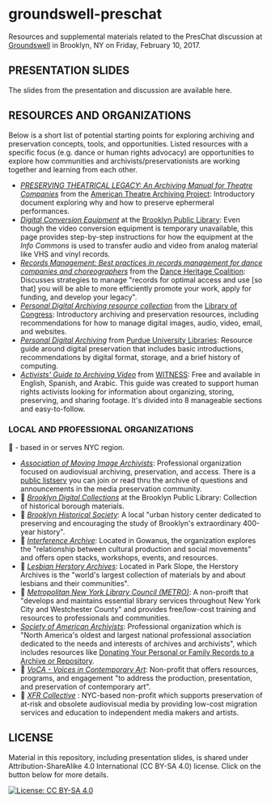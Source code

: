 # groundswell-preschat
Resources and supplemental materials related to the PresChat discussion at [Groundswell](https://www.groundswell.nyc/) in Brooklyn, NY on Friday, February 10, 2017.

## PRESENTATION SLIDES

The slides from the presentation and discussion are available here.

## RESOURCES AND ORGANIZATIONS

Below is a short list of potential starting points for exploring archiving and preservation concepts, tools, and opportunities. Listed resources with a specific focus (e.g. dance or human rights advocacy) are opportunities to explore how communities and archivists/preservationists are working together and learning from each other. 

- *[PRESERVING THEATRICAL LEGACY: An Archiving Manual for Theatre Companies](http://www.americantheatrearchiveproject.org/resources/preserving-theatrical-legacy-an-archiving-manual-for-theatre-companies/)* from the [American Theatre Archiving Project](http://www.americantheatrearchiveproject.org/): Introductory document exploring why and how to preserve ephermeral performances.
- *[Digital Conversion Equipment](http://www.bklynlibrary.org/central/digital-conversion-equipm)* at the [Brooklyn Public Library](http://www.bklynlibrary.org/): Even though the video conversion equipment is temporary unavailable, this page provides step-by-step instructions for how the equipment at the _Info Commons_ is used to transfer audio and video from analog material like VHS and vinyl records.
- *[Records Management: Best practices in records management for dance companies and choreographers](http://www.danceheritage.org/recordsmanagement/records_management_manual.pdf)* from the [Dance Heritage Coalition](http://www.danceheritage.org/): Discusses strategies to manage "records for optimal access and use [so that] you will be able to more efficiently promote your work, apply for funding, and develop your legacy". 
- *[Personal Digital Archiving resource collection](http://www.digitalpreservation.gov/personalarchiving/)* from the [Library of Congress](http://www.loc.gov/preservation/): Introductory archiving and preservation resources, including recommendations for how to manage digital images, audio, video, email, and websites.
- *[Personal Digital Archiving](http://guides.lib.purdue.edu/PDA)* from [Purdue University Libraries](https://www.lib.purdue.edu/): Resource guide around digital preservation that includes basic introductions, recommendations by digital format, storage, and a brief history of computing. 
- *[Activists' Guide to Archiving Video](https://archiving.witness.org/archive-guide/)* from [WITNESS](https://witness.org): Free and available in English, Spanish, and Arabic. This guide was created to support human rights activists looking for information about organizing, storing, preserving, and sharing footage. It's divided into 8 manageable sections and easy-to-follow. 

### LOCAL AND PROFESSIONAL ORGANIZATIONS

🌇 - based in or serves NYC region. 

- *[Association of Moving Image Archivists](http://amianet.org/)*: Professional organization focused on audiovisual archiving, preservation, and access. There is a [public listserv](http://amianet.org/community/list-serv) you can join or read thru the archive of questions and announcements in the media preservation community.
- 🌇 *[Brooklyn Digital Collections](http://www.bklynlibrary.org/brooklyncollection/digital-collections)* at the Brooklyn Public Library: Collection of historical borough materials.
- 🌇 *[Brooklyn Historical Society](http://brooklynhistory.org/)*: A local "urban history center dedicated to preserving and encouraging the study of Brooklyn's extraordinary 400-year history". 
- 🌇 *[Interference Archive](http://interferencearchive.org/)*: Located in Gowanus, the organization explores the "relationship between cultural production and social movements" and offers open stacks, workshops, events, and resources. 
- 🌇 *[Lesbian Herstory Archives](http://www.lesbianherstoryarchives.org/)*: Located in Park Slope, the Herstory Archives is the "world's largest collection of materials by and about lesbians and their communities".
- 🌇 *[Metropolitan New York Library Council (METRO)](http://metro.org/)*: A non-proift that "develops and maintains essential library services throughout New York City and Westchester County" and provides free/low-cost training and resources to professionals and communities.
- *[Society of American Archivists](http://www2.archivists.org/)*: Professional organization which is "North America's oldest and largest national professional association dedicated to the needs and interests of archives and archivists", which includes  resources like [Donating Your Personal or Family Records to a Archive or Repository](http://www2.archivists.org/publications/brochures/donating-familyrecs).
- 🌇 *[VoCA - Voices in Contemporary Art](http://www.voca.network/mission/)*: Non-profit that offers resources, programs, and engagement "to address the production, presentation, and preservation of contemporary art".
- 🌇 *[XFR Collective](xfrcollective.wordpress.com)* : NYC-based non-profit which supports preservation of at-risk and obsolete audiovisual media by providing low-cost migration services and education to independent media makers and artists. 

## LICENSE

Material in this repository, including presentation slides, is shared under Attribution-ShareAlike 4.0 International (CC BY-SA 4.0) license. Click on the button below for more details.

[![License: CC BY-SA 4.0](https://licensebuttons.net/l/by-sa/4.0/80x15.png)](http://creativecommons.org/licenses/by-sa/4.0/)
